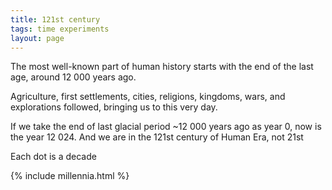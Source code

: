 ```yaml
---
title: 121st century
tags: time experiments
layout: page
---
```



The most well-known part of human history starts with the end of the last age, around 12 000 years ago. 

Agriculture, first settlements, cities, religions, kingdoms, wars, and explorations followed, bringing us to this very day. 

If we take the end of last glacial period ~12 000 years ago as year 0, now is the year 12 024. And we are in the 121st century of Human Era, not 21st

Each dot is a decade 

{% include millennia.html %}

